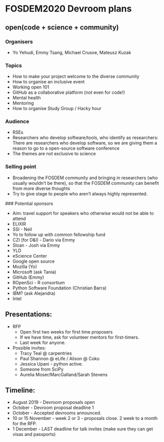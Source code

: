 # FOSDEM2020 Devroom plans
## open(code + science + community)

### Organisers
- Yo Yehudi, Emmy Tsang, Michael Crusoe, Mateusz Kuzak

### Topics
- How to make your project welcome to the diverse community
- How to organise an inclusive event
- Working open 101
- GitHub as a collaborative platform (not even for code!)
- Mental health
- Mentoring
- How to organise Study Group / Hacky hour

### Audience
- RSEs
- Researchers who develop software/tools, who identify as researchers: There are researchers who develop software, so we are giving them a reason to go to a open-source software conference
- The themes are not exclusive to science

### Selling point
- Broadening the FOSDEM community and bringing in researchers (who usually wouldn’t be there), so that the FOSDEM community can benefit from more diverse thoughts
- Try to give stage to people who aren’t always highly represented. 

### Potential sponsors
- Aim: travel support for speakers who otherwise would not be able to attend
- ELIXIR
- SSI - Neil
- Yo to follow up with common fellowship fund
- CZI (for D&I) - Dario via Emmy
- Sloan - Josh via Emmy
- YLD 
- eScience Center
- Google open source
- Mozilla (Yo)
- Microsoft (ask Tania)
- GitHub (Emmy)
- ROpenSci - R consortium
- Python Software Foundation (Christian Barra)
- IBM? (ask Alejandra)
- Intel


## Presentations:
- RFP
  - Open first two weeks for first time proposers
  - If we have time, ask for volunteer mentors for first-timers. 
  - Last week for anyone. 
- Possible invites:
  - Tracy Teal @ carpentries
  - Paul Shannon @ eLife / Alison @ Coko
  - Jessica Upani - python active. 
  - Someone from SciPy
  - Aurelia Moser/MarcGalland/Sarah Stevens



## Timeline:
- August 2019 - Devroom proposals open
- October - Devroom proposal deadline 1
- October - Accepted devrooms announced. 
- 10 or 15 November - week 2 or 3 - proposals close. 2 week to a month for the RFP. 
- 1 December - LAST deadline for talk invites (make sure they can get visas and passports)

